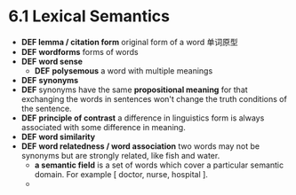 # 6.1 Lexical Semantics

* **DEF lemma / citation form** original form of a word 单词原型
* **DEF** **wordforms** forms of words
* **DEF** **word sense** 
  * **DEF** **polysemous** a word with multiple meanings
* **DEF** **synonyms**
* **DEF** synonyms have the same **propositional meaning** for that exchanging the words in sentences won't change the truth conditions of the sentence.
* **DEF** **principle of contrast** a difference in linguistics form is always associated with some difference in meaning.
* **DEF** **word similarity**
* **DEF** **word relatedness / word association** two words may not be synonyms but are strongly related, like fish and water.
  * **a semantic field** is a set of words which cover a particular semantic domain. For example \[ doctor, nurse, hospital \].
  * 

